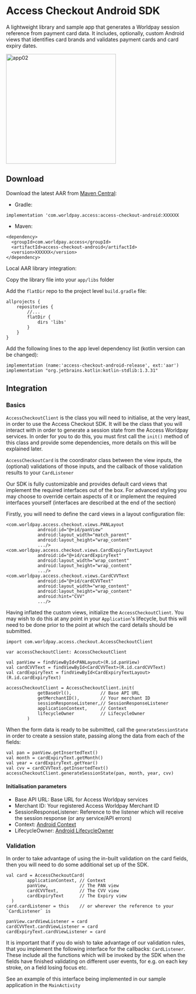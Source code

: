 # Access Checkout Android SDK


A lightweight library and sample app that generates a Worldpay session reference from payment card data.
It includes, optionally, custom Android views that identifies card brands and validates payment cards and card expiry dates.


<img width="300" alt="app02" src=https://github.com/com-worldpay-gateway/checkout-android/blob/master/images/sample.png>

## Download

Download the latest AAR from [Maven Central](https://search.maven.org/search?q=com.worldpay.access):

* Gradle:

`implementation 'com.worldpay.access:access-checkout-android:XXXXXX`

* Maven:

```
<dependency>
  <groupId>com.worldpay.access</groupId>
  <artifactId>access-checkout-android</artifactId>
  <version>XXXXXX</version>
</dependency>
```

Local AAR library integration:

Copy the library file into your `app/libs` folder

Add the `flatDir` repo to the project level `build.gradle` file:
```
allprojects {
    repositories {
        //...
        flatDir {
            dirs 'libs'
        }
    }
}
```

Add the following lines to the app level dependency list (kotlin version can be changed):

``` 
implementation (name:'access-checkout-android-release', ext:'aar')
implementation "org.jetbrains.kotlin:kotlin-stdlib:1.3.31"
```


## Integration

### Basics


`AccessCheckoutClient` is the class you will need to initialise, at the very least, in order to use the Access Checkout SDK. It will be the class that you will interact with in order to generate a session state from
the Access Worldpay services. In order for you to do this, you must first call the `init()` method of this class and provide some dependencies, more details on this will be explained later.

`AccessCheckoutCard` is the coordinator class between the view inputs, the (optional) validations of those inputs, and the callback of those validation results to your `CardListener`

Our SDK is fully customizable and provides default card views that implement the required interfaces out of the box. For advanced styling you may choose to override certain aspects of it or implement the required interfaces yourself (interfaces are described at the end of the section)

Firstly, you will need to define the card views in a layout configuration file:
```
<com.worldpay.access.checkout.views.PANLayout
            android:id="@+id/panView"
            android:layout_width="match_parent"
            android:layout_height="wrap_content"
            .../>
<com.worldpay.access.checkout.views.CardExpiryTextLayout
            android:id="@+id/cardExpiryText"
            android:layout_width="wrap_content"
            android:layout_height="wrap_content"
            .../>
<com.worldpay.access.checkout.views.CardCVVText
            android:id="@+id/cardCVVText"
            android:layout_width="wrap_content"
            android:layout_height="wrap_content"
            android:hint="CVV"
            .../>
```


Having inflated the custom views, initialize the `AccessCheckoutClient`. You may wish to do this at any point in your `Application`'s lifecycle, but this will need to be done prior to the point at which the card details should be submitted.

```
import com.worldpay.access.checkout.AccessCheckoutClient

var accessCheckoutClient: AccessCheckoutClient

val panView = findViewById<PANLayout>(R.id.panView)
val cardCVVText = findViewById<CardCVVText>(R.id.cardCVVText)
val cardExpiryText = findViewById<CardExpiryTextLayout>(R.id.cardExpiryText)

accessCheckoutClient = AccessCheckoutClient.init(
            getBaseUrl(),           // Base API URL 
            getMerchantID(),        // Your merchant ID
            sessionResponseListener,// SessionResponseListener
            applicationContext,     // Context
            lifecycleOwner          // LifecycleOwner
        )
```

When the form data is ready to be submitted, call the `generateSessionState` in order to create a session state, passing along the data from each of the fields:

```
val pan = panView.getInsertedText()
val month = cardExpiryText.getMonth()
val year = cardExpiryText.getYear()
val cvv = cardCVVText.getInsertedText()
accessCheckoutClient.generateSessionState(pan, month, year, cvv)
```

#### Initialisation parameters
- Base API URL: Base URL for Access Worldpay services
- Merchant ID: Your registered Access Worldpay Merchant ID
- SessionResponseListener:  Reference to the listener which will receive the session response (or any service/API errors)
- Context:                  [Android Context](https://developer.android.com/reference/android/content/Context)
- LifecycleOwner:           [Android LifecycleOwner](https://developer.android.com/reference/android/arch/lifecycle/LifecycleOwner)


### Validation

In order to take advantage of using the in-built validation on the card fields, then you will need to do
some additional set up of the SDK. 

```
val card = AccessCheckoutCard(
        applicationContext, // Context
        panView,            // The PAN view
        cardCVVText,        // The CVV view
        cardExpiryText      // The Expiry view
  )
card.cardListener = this    // or wherever the reference to your `CardListener` is

panView.cardViewListener = card
cardCVVText.cardViewListener = card
cardExpiryText.cardViewListener = card
```

It is important that if you do wish to take advantage of our validation rules, that you implement the 
following interface for the callbacks: `CardListener`. These include all the functions which will be invoked
by the SDK when the fields have finished validating on different user events, for e.g. on each key stroke, on a field losing focus etc.

See an example of this interface being implemented in our sample application in the `MainActivity`
